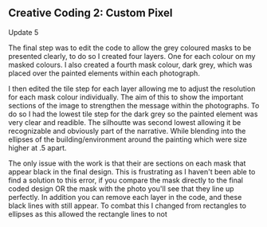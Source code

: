 ## Creative Coding 2: Custom Pixel

Update 5

The final step was to edit the code to allow the grey coloured masks to be presented clearly, to do so I created four layers. One for each colour on my masked colours. I also created a fourth mask colour, dark grey, which was placed over the painted elements within each photograph. 

I then edited the tile step for each layer allowing me to adjust the resolution for each mask colour individually. The aim of this to show the important sections of the image to strengthen the message within the photographs. To do so I had the lowest tile step for the dark grey so the painted element was very clear and readible. The silhoutte was second lowest allowing it be recognizable and obviously part of the narrative. While blending into the ellipses of the building/environment around the painting which were size higher at .5 apart.   

The only issue with the work is that their are sections on each mask that appear black in the final design. This is frustrating as I haven't been able to find a solution to this error, if you compare the mask directly to the final coded design OR the mask with the photo you'll see that they line up perfectly. In addition you can remove each layer in the code, and these black lines with still appear. To combat this I changed from rectangles to ellipses as this allowed the rectangle lines to not 

